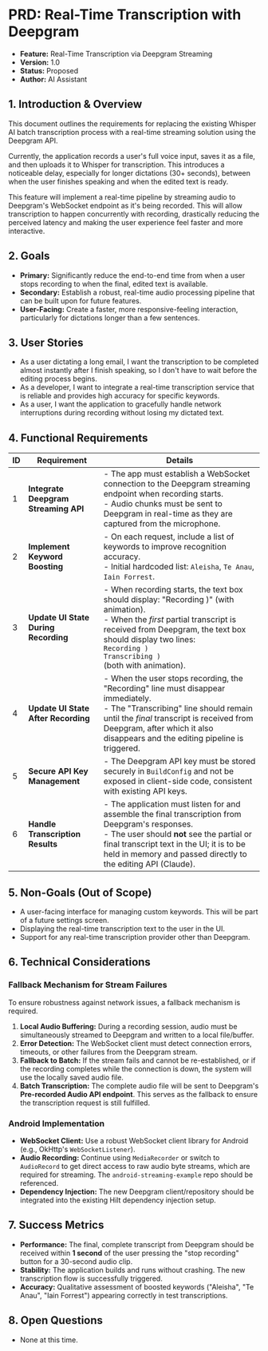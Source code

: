 # PRD: Real-Time Transcription with Deepgram

- **Feature:** Real-Time Transcription via Deepgram Streaming
- **Version:** 1.0
- **Status:** Proposed
- **Author:** AI Assistant

## 1. Introduction & Overview

This document outlines the requirements for replacing the existing Whisper AI batch transcription process with a real-time streaming solution using the Deepgram API.

Currently, the application records a user's full voice input, saves it as a file, and then uploads it to Whisper for transcription. This introduces a noticeable delay, especially for longer dictations (30+ seconds), between when the user finishes speaking and when the edited text is ready.

This feature will implement a real-time pipeline by streaming audio to Deepgram's WebSocket endpoint as it's being recorded. This will allow transcription to happen concurrently with recording, drastically reducing the perceived latency and making the user experience feel faster and more interactive.

## 2. Goals

- **Primary:** Significantly reduce the end-to-end time from when a user stops recording to when the final, edited text is available.
- **Secondary:** Establish a robust, real-time audio processing pipeline that can be built upon for future features.
- **User-Facing:** Create a faster, more responsive-feeling interaction, particularly for dictations longer than a few sentences.

## 3. User Stories

- As a user dictating a long email, I want the transcription to be completed almost instantly after I finish speaking, so I don't have to wait before the editing process begins.
- As a developer, I want to integrate a real-time transcription service that is reliable and provides high accuracy for specific keywords.
- As a user, I want the application to gracefully handle network interruptions during recording without losing my dictated text.

## 4. Functional Requirements

| ID  | Requirement                                                                                                                                                                                            | Details                                                                                                                                                                                                                                                             |
| --- | ------------------------------------------------------------------------------------------------------------------------------------------------------------------------------------------------------ | ------------------------------------------------------------------------------------------------------------------------------------------------------------------------------------------------------------------------------------------------------------------- |
| 1   | **Integrate Deepgram Streaming API**                                                                                                                                                                     | - The app must establish a WebSocket connection to the Deepgram streaming endpoint when recording starts.<br>- Audio chunks must be sent to Deepgram in real-time as they are captured from the microphone.                                                                      |
| 2   | **Implement Keyword Boosting**                                                                                                                                                                         | - On each request, include a list of keywords to improve recognition accuracy.<br>- Initial hardcoded list: `Aleisha`, `Te Anau`, `Iain Forrest`.                                                                                                                      |
| 3   | **Update UI State During Recording**                                                                                                                                                                     | - When recording starts, the text box should display: "Recording )" (with animation).<br>- When the *first* partial transcript is received from Deepgram, the text box should display two lines: <br> `Recording )` <br> `Transcribing )` <br>(both with animation). |
| 4   | **Update UI State After Recording**                                                                                                                                                                      | - When the user stops recording, the "Recording" line must disappear immediately.<br>- The "Transcribing" line should remain until the *final* transcript is received from Deepgram, after which it also disappears and the editing pipeline is triggered.               |
| 5   | **Secure API Key Management**                                                                                                                                                                          | - The Deepgram API key must be stored securely in `BuildConfig` and not be exposed in client-side code, consistent with existing API keys.                                                                                                                            |
| 6   | **Handle Transcription Results**                                                                                                                                                                         | - The application must listen for and assemble the final transcription from Deepgram's responses.<br>- The user should **not** see the partial or final transcript text in the UI; it is to be held in memory and passed directly to the editing API (Claude).           |

## 5. Non-Goals (Out of Scope)

- A user-facing interface for managing custom keywords. This will be part of a future settings screen.
- Displaying the real-time transcription text to the user in the UI.
- Support for any real-time transcription provider other than Deepgram.

## 6. Technical Considerations

### Fallback Mechanism for Stream Failures

To ensure robustness against network issues, a fallback mechanism is required.

1.  **Local Audio Buffering:** During a recording session, audio must be simultaneously streamed to Deepgram and written to a local file/buffer.
2.  **Error Detection:** The WebSocket client must detect connection errors, timeouts, or other failures from the Deepgram stream.
3.  **Fallback to Batch:** If the stream fails and cannot be re-established, or if the recording completes while the connection is down, the system will use the locally saved audio file.
4.  **Batch Transcription:** The complete audio file will be sent to Deepgram's **Pre-recorded Audio API endpoint**. This serves as the fallback to ensure the transcription request is still fulfilled.

### Android Implementation

- **WebSocket Client:** Use a robust WebSocket client library for Android (e.g., OkHttp's `WebSocketListener`).
- **Audio Recording:** Continue using `MediaRecorder` or switch to `AudioRecord` to get direct access to raw audio byte streams, which are required for streaming. The `android-streaming-example` repo should be referenced.
- **Dependency Injection:** The new Deepgram client/repository should be integrated into the existing Hilt dependency injection setup.

## 7. Success Metrics

- **Performance:** The final, complete transcript from Deepgram should be received within **1 second** of the user pressing the "stop recording" button for a 30-second audio clip.
- **Stability:** The application builds and runs without crashing. The new transcription flow is successfully triggered.
- **Accuracy:** Qualitative assessment of boosted keywords ("Aleisha", "Te Anau", "Iain Forrest") appearing correctly in test transcriptions.

## 8. Open Questions

- None at this time. 